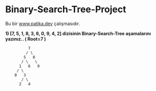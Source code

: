 # Binary-Search-Tree-Project
Bu bir www.patika.dev çalışmasıdır.

**1) [7, 5, 1, 8, 3, 6, 0, 9, 4, 2]  dizisinin Binary-Search-Tree aşamalarını yazınız.. ( Root=7 )**
            
          
              7
             / \
            5   8
           / \   \  
          1   6   9
         / \   
        0   3 
           / \
          2   4  
